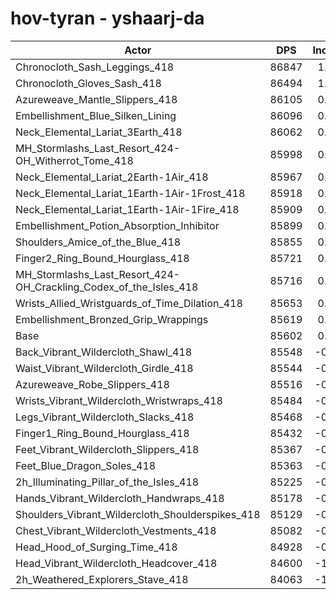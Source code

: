 # hov-tyran - yshaarj-da
| Actor | DPS | Increase |
|---|:---:|:---:|
|Chronocloth_Sash_Leggings_418|86847|1.45%|
|Chronocloth_Gloves_Sash_418|86494|1.04%|
|Azureweave_Mantle_Slippers_418|86105|0.59%|
|Embellishment_Blue_Silken_Lining|86096|0.58%|
|Neck_Elemental_Lariat_3Earth_418|86062|0.54%|
|MH_Stormlashs_Last_Resort_424-OH_Witherrot_Tome_418|85998|0.46%|
|Neck_Elemental_Lariat_2Earth-1Air_418|85967|0.43%|
|Neck_Elemental_Lariat_1Earth-1Air-1Frost_418|85918|0.37%|
|Neck_Elemental_Lariat_1Earth-1Air-1Fire_418|85909|0.36%|
|Embellishment_Potion_Absorption_Inhibitor|85899|0.35%|
|Shoulders_Amice_of_the_Blue_418|85855|0.30%|
|Finger2_Ring_Bound_Hourglass_418|85721|0.14%|
|MH_Stormlashs_Last_Resort_424-OH_Crackling_Codex_of_the_Isles_418|85716|0.13%|
|Wrists_Allied_Wristguards_of_Time_Dilation_418|85653|0.06%|
|Embellishment_Bronzed_Grip_Wrappings|85619|0.02%|
|Base|85602|0.00%|
|Back_Vibrant_Wildercloth_Shawl_418|85548|-0.06%|
|Waist_Vibrant_Wildercloth_Girdle_418|85544|-0.07%|
|Azureweave_Robe_Slippers_418|85516|-0.10%|
|Wrists_Vibrant_Wildercloth_Wristwraps_418|85484|-0.14%|
|Legs_Vibrant_Wildercloth_Slacks_418|85468|-0.16%|
|Finger1_Ring_Bound_Hourglass_418|85432|-0.20%|
|Feet_Vibrant_Wildercloth_Slippers_418|85367|-0.27%|
|Feet_Blue_Dragon_Soles_418|85363|-0.28%|
|2h_Illuminating_Pillar_of_the_Isles_418|85225|-0.44%|
|Hands_Vibrant_Wildercloth_Handwraps_418|85178|-0.50%|
|Shoulders_Vibrant_Wildercloth_Shoulderspikes_418|85129|-0.55%|
|Chest_Vibrant_Wildercloth_Vestments_418|85082|-0.61%|
|Head_Hood_of_Surging_Time_418|84928|-0.79%|
|Head_Vibrant_Wildercloth_Headcover_418|84600|-1.17%|
|2h_Weathered_Explorers_Stave_418|84063|-1.80%|
